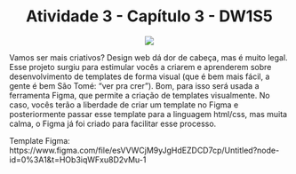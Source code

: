 <h1 align="center"> Atividade 3 - Capítulo 3 - DW1S5 </h1>
<p align="center">
<img src="https://img.shields.io/static/v1?label=STATUS&message=CONCLU%C3%8DDO&color=GREEN&style=for-the-badge"/>
</p>
</head>
<body>
<p>
Vamos ser mais criativos? Design web dá dor de cabeça, mas é muito legal. Esse projeto surgiu para estimular vocês a criarem e aprenderem sobre desenvolvimento de
templates de forma visual (que é bem mais fácil, a gente é bem São Tomé: “ver pra crer”). Bom, para isso será usada a ferramenta Figma, que permite a criação de
templates visualmente. No caso, vocês terão a liberdade de criar um template no Figma e posteriormente passar esse template para a linguagem html/css, mas muita calma, o
Figma já foi criado para facilitar esse processo.
</p>
<p>
Template Figma: https://www.figma.com/file/esVVWCjM9yJgHdEZDCD7cp/Untitled?node-id=0%3A1&t=HOb3iqWFxu8D2vMu-1
</p>
</body>

